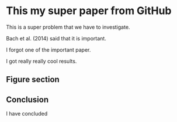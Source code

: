 # This my super paper from GitHub

This is a super problem that we have to investigate.

Bach et al. (2014) said that it is important.

I forgot one of the important paper.

I got really really cool results.

## Figure section

## Conclusion
I have concluded